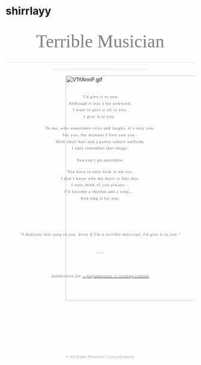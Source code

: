 # shirrlayy
<p style="text-align:center;"><br />
<span style="font-size:48px;"><span style="color:#808080;"><span style="font-family:'celine dion handwriting';">Terrible Musician</span></span></span></p>

<p style="text-align:center;"><span style="font-family:'trebuchet ms';"><span style="font-size:16px;"><span style="color:#D3D3D3;">_______________________________________________________________________________________________</span></span></span></p>

<p style="margin-left:160px;"><img alt="V1YAnnP.gif" src="http://i.imgur.com/V1YAnnP.gif" style="height:600px;width:600px;margin:0px 0px -618px;" /></p>

<p style="text-align:center;"><br />
<br />
<span style="color:rgb(105,105,105);font-family:georgia;font-size:11px;letter-spacing:1px;line-height:1.6;">`I&#39;d give it to you.</span><br />
<span style="color:rgb(105,105,105);font-family:georgia;font-size:11px;letter-spacing:1px;line-height:1.6;">Although it was a bit awkward,</span><br />
<span style="color:rgb(105,105,105);font-family:georgia;font-size:11px;letter-spacing:1px;line-height:1.6;">I want to give it all to you.</span><br />
<span style="color:rgb(105,105,105);font-family:georgia;font-size:11px;letter-spacing:1px;line-height:1.6;">I give it to you.&nbsp;</span></p>

<p style="text-align:center;"><span style="font-family:georgia;font-size:11px;letter-spacing:1px;color:rgb(105,105,105);line-height:1.6;">To me, who sometimes cries and laughs, it&rsquo;s only you.<br />
For you, the moment I first saw you -<br />
With short hair and a pretty school uniform,<br />
I only remember that image.</span></p>

<p style="text-align:center;"><span style="font-family:georgia;font-size:11px;letter-spacing:1px;color:rgb(105,105,105);line-height:1.6;">You can&rsquo;t go anywhere.</span></p>

<p style="text-align:center;"><span style="font-family:georgia;font-size:11px;letter-spacing:1px;color:rgb(105,105,105);line-height:1.6;">You have to only look at me too.<br />
I don&rsquo;t know why my heart is like this,<br />
I only think of you always -&nbsp;<br />
I&rsquo;ll become a rhythm and a song... &nbsp;<br />
And sing it for <em>you.</em></span><br />
<br />
&nbsp;</p>

<p style="text-align:center;">&nbsp;</p>

<p style="text-align:center;"><span style="font-family:georgia;font-size:11px;letter-spacing:1px;color:rgb(105,105,105);line-height:1.6;"><em>&quot;I dedicate this song to you. Even if I&#39;m a terrible musician, I&#39;d give it to you.&quot;</em></span></p>

<p style="text-align:center;"><br />
<span style="font-family:georgia;font-size:11px;letter-spacing:1px;color:rgb(105,105,105);line-height:1.6;">----</span></p>

<p style="text-align:center;">&nbsp;</p>

<p style="text-align:center;"><em style="font-size:11px;line-height:1.6;"><span style="color:#696969;"><span style="letter-spacing:1px;"><span style="font-family:georgia;">Submission for&nbsp;</span></span></span><a href="http://www.asianfanfics.com/story/view/666536/polyamorous-writing-contest-join-now-apply-contest-writing-writingcontest-karma-writingchallenge-advertisementshop" rel="nofollow"><span style="color:#696969;"><span style="letter-spacing:1px;"><span style="font-family:georgia;">&raquo; polyamorous ☆ writing contest</span></span></span></a></em></p>

<p style="text-align:center;"><br />
<br />
<br />
&nbsp;</p>

<p style="text-align:center;">&nbsp;</p>

<p style="text-align:center;">&nbsp;</p>

<p style="text-align:center;">&nbsp;</p>

<p style="text-align:center;"><span style="color:rgb(169,169,169);font-family:'trebuchet ms';font-size:11px;line-height:33px;">&copy; All Rights Preserved | CynicalEmpathy</span></p>

<p style="text-align:center;">&nbsp;</p>

<p style="text-align:center;">&nbsp;</p>
